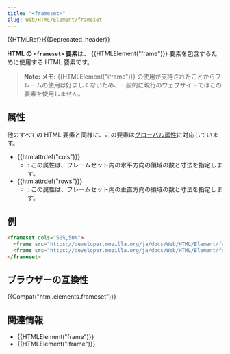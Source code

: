 ```yaml
---
title: "<frameset>"
slug: Web/HTML/Element/frameset
---
```

{{HTMLRef}}{{Deprecated_header}}

**HTML の `<frameset>` 要素**は、 {{HTMLElement("frame")}} 要素を包含するために使用する HTML 要素です。

> **Note:** **メモ:** {{HTMLElement("iframe")}} の使用が支持されたことからフレームの使用は好ましくないため、一般的に現行のウェブサイトではこの要素を使用しません。

## 属性

他のすべての HTML 要素と同様に、この要素は[グローバル属性](/ja/docs/Web/HTML/Global_attributes)に対応しています。

- {{htmlattrdef("cols")}}
  - : この属性は、フレームセット内の水平方向の領域の数と寸法を指定します。
- {{htmlattrdef("rows")}}
  - : この属性は、フレームセット内の垂直方向の領域の数と寸法を指定します。

## 例

```html
<frameset cols="50%,50%">
  <frame src="https://developer.mozilla.org/ja/docs/Web/HTML/Element/frameset" />
  <frame src="https://developer.mozilla.org/ja/docs/Web/HTML/Element/frame" />
</frameset>
```

## ブラウザーの互換性

{{Compat("html.elements.frameset")}}

## 関連情報

- {{HTMLElement("frame")}}
- {{HTMLElement("iframe")}}

